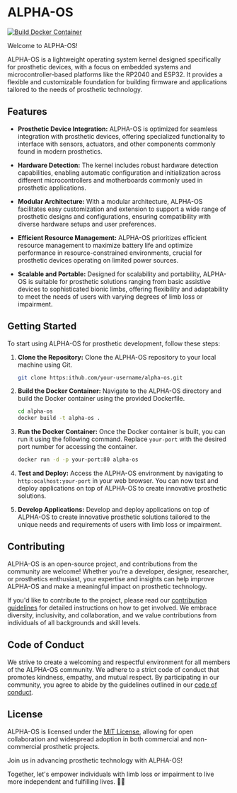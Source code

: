 # ALPHA-OS

[![Build Docker Container](https://github.com/lamecube/ALPHA-OS/actions/workflows/build-container.yml/badge.svg?event=push)](https://github.com/lamecube/ALPHA-OS/actions/workflows/build-container.yml)

Welcome to ALPHA-OS!

<!-- Rest of your content -->


ALPHA-OS is a lightweight operating system kernel designed specifically for prosthetic devices, with a focus on embedded systems and microcontroller-based platforms like the RP2040 and ESP32. It provides a flexible and customizable foundation for building firmware and applications tailored to the needs of prosthetic technology.

[comment]: <> (ALPHA-OS is dedicated to James and Gayle Gabbert, for their unwavering support and guidance, and to Howard Redinger, for his ever-guiding wisdom and patience. James instilled in me the values of resilience and perseverance, teaching me to embrace challenges and strive for excellence. Gayle provided the nurturing environment and encouragement that enabled me to pursue my passions and aspirations. Howard exemplifies the power of empathy and understanding, transcending bias and social class to truly listen and connect with others. Together, they have shaped my journey and inspired me to contribute to projects like ALPHA-OS, with the goal of making a positive impact on humanity.)

## Features

- **Prosthetic Device Integration:** ALPHA-OS is optimized for seamless integration with prosthetic devices, offering specialized functionality to interface with sensors, actuators, and other components commonly found in modern prosthetics.

- **Hardware Detection:** The kernel includes robust hardware detection capabilities, enabling automatic configuration and initialization across different microcontrollers and motherboards commonly used in prosthetic applications.

- **Modular Architecture:** With a modular architecture, ALPHA-OS facilitates easy customization and extension to support a wide range of prosthetic designs and configurations, ensuring compatibility with diverse hardware setups and user preferences.

- **Efficient Resource Management:** ALPHA-OS prioritizes efficient resource management to maximize battery life and optimize performance in resource-constrained environments, crucial for prosthetic devices operating on limited power sources.

- **Scalable and Portable:** Designed for scalability and portability, ALPHA-OS is suitable for prosthetic solutions ranging from basic assistive devices to sophisticated bionic limbs, offering flexibility and adaptability to meet the needs of users with varying degrees of limb loss or impairment.

## Getting Started

To start using ALPHA-OS for prosthetic development, follow these steps:

1. **Clone the Repository:** Clone the ALPHA-OS repository to your local machine using Git.

    ```bash
    git clone https:ithub.com/your-username/alpha-os.git
    ```

2. **Build the Docker Container:** Navigate to the ALPHA-OS directory and build the Docker container using the provided Dockerfile.

    ```bash
    cd alpha-os
    docker build -t alpha-os .
    ```

3. **Run the Docker Container:** Once the Docker container is built, you can run it using the following command. Replace `your-port` with the desired port number for accessing the container.

    ```bash
    docker run -d -p your-port:80 alpha-os
    ```

4. **Test and Deploy:** Access the ALPHA-OS environment by navigating to `http:ocalhost:your-port` in your web browser. You can now test and deploy applications on top of ALPHA-OS to create innovative prosthetic solutions.

5. **Develop Applications:** Develop and deploy applications on top of ALPHA-OS to create innovative prosthetic solutions tailored to the unique needs and requirements of users with limb loss or impairment.

## Contributing

ALPHA-OS is an open-source project, and contributions from the community are welcome! Whether you're a developer, designer, researcher, or prosthetics enthusiast, your expertise and insights can help improve ALPHA-OS and make a meaningful impact on prosthetic technology.

If you'd like to contribute to the project, please read our [contribution guidelines](CONTRIBUTING.md) for detailed instructions on how to get involved. We embrace diversity, inclusivity, and collaboration, and we value contributions from individuals of all backgrounds and skill levels.

## Code of Conduct

We strive to create a welcoming and respectful environment for all members of the ALPHA-OS community. We adhere to a strict code of conduct that promotes kindness, empathy, and mutual respect. By participating in our community, you agree to abide by the guidelines outlined in our [code of conduct](CODE_OF_CONDUCT.md).

## License

ALPHA-OS is licensed under the [MIT License](LICENSE), allowing for open collaboration and widespread adoption in both commercial and non-commercial prosthetic projects.

Join us in advancing prosthetic technology with ALPHA-OS!

Together, let's empower individuals with limb loss or impairment to live more independent and fulfilling lives. 🦾🚀
